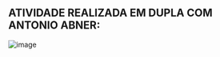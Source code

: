 ## ATIVIDADE REALIZADA EM DUPLA COM ANTONIO ABNER:

![image](https://github.com/user-attachments/assets/916ee315-2aa2-4998-bf97-a34c5ec2f767)

